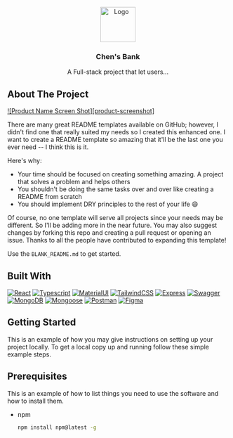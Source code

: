 <!-- PROJECT LOGO -->
<br />
<div align="center">
  <a href="./Front/src/logo.svg">
    <img src="https://tecdn.b-cdn.net/img/Photos/new-templates/bootstrap-login-form/lotus.webp" alt="Logo" width="80" height="80">
  </a>

  <h3 align="center">Chen's Bank</h3>

  <p align="center">
    A Full-stack project that let users...
  </p>
</div>


<!-- ABOUT THE PROJECT -->
## About The Project
[![Product Name Screen Shot][product-screenshot]](https://example.com)

There are many great README templates available on GitHub; however, I didn't find one that really suited my needs so I created this enhanced one. I want to create a README template so amazing that it'll be the last one you ever need -- I think this is it.

Here's why:
* Your time should be focused on creating something amazing. A project that solves a problem and helps others
* You shouldn't be doing the same tasks over and over like creating a README from scratch
* You should implement DRY principles to the rest of your life :smile:

Of course, no one template will serve all projects since your needs may be different. So I'll be adding more in the near future. You may also suggest changes by forking this repo and creating a pull request or opening an issue. Thanks to all the people have contributed to expanding this template!

Use the `BLANK_README.md` to get started.



## Built With
[![React][React-logo]][React-url]
[![Typescript][Typescript-logo]][Typescript-url]
[![MaterialUI][MaterialUI-logo]][MaterialUI-url]
[![TailwindCSS][TailwindCSS-logo]][TailwindCSS-url]
[![Express][Express-logo]][Express-url]
[![Swagger][Swagger-logo]][Swagger-url]
[![MongoDB][MongoDB-logo]][MongoDB-url]
[![Mongoose][Mongoose-logo]][Mongoose-url]
[![Postman][Postman-logo]][Postman-url]
[![Figma][Figma-logo]][Figma-url]

## Getting Started

This is an example of how you may give instructions on setting up your project locally.
To get a local copy up and running follow these simple example steps.

## Prerequisites

This is an example of how to list things you need to use the software and how to install them.
* npm
  ```sh
  npm install npm@latest -g
  ```



[React-logo]: https://img.shields.io/badge/React-20232A?style=for-the-badge&logo=react&logoColor=61DAFB
[React-url]: https://reactjs.org/

[Typescript-logo]:https://img.shields.io/badge/Typescript-323330?style=for-the-badge&logo=typescript&logoColor=f0db4f
[Typescript-url]: https://www.typescriptlang.org/

[MaterialUI-logo]: https://img.shields.io/badge/MUI-42a5f5?style=for-the-badge&logo=mui&logoColor=white
[MaterialUI-url]: https://mui.com/

[TailwindCSS-logo]: https://img.shields.io/badge/tailwind-6d28d9?style=for-the-badge&logo=tailwindcss&logoColor=white
[TailwindCSS-url]: https://tailwindcss.com/

[Express-logo]: https://img.shields.io/badge/express-06b6d4?style=for-the-badge&logo=express&logoColor=white
[Express-url]: https://expressjs.com/

[Swagger-logo]: https://img.shields.io/badge/swagger-47c5c4?style=for-the-badge&logo=swagger&logoColor=white
[Swagger-url]: https://swagger.io/

[MongoDB-logo]: https://img.shields.io/badge/mongodb-3F3E42?style=for-the-badge&logo=mongodb&logoColor=3FA037
[MongoDB-url]: https://www.mongodb.com/

[Mongoose-logo]: https://img.shields.io/badge/Mongoose-881100?style=for-the-badge&logo=Mongoose&logoColor=white
[Mongoose-url]: https://mongoosejs.com/

[Postman-logo]: https://img.shields.io/badge/Postman-E86837?style=for-the-badge&logo=Postman&logoColor=white
[Postman-url]: https://www.postman.com/

[Figma-logo]: https://img.shields.io/badge/Figma-a259ff?style=for-the-badge&logo=Figma&logoColor=1abcfe
[Figma-url]: https://www.figma.com/
